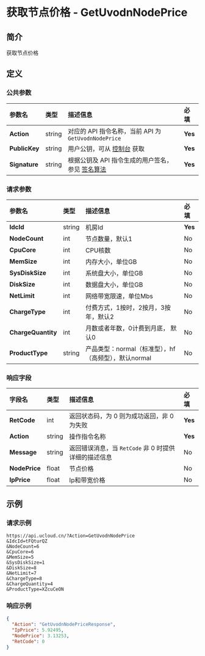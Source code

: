 # 获取节点价格 - GetUvodnNodePrice

## 简介

获取节点价格








## 定义

### 公共参数

| 参数名 | 类型 | 描述信息 | 必填 |
|:---|:---|:---|:---|
| **Action**     | string  | 对应的 API 指令名称，当前 API 为 `GetUvodnNodePrice`                        | **Yes** |
| **PublicKey**  | string  | 用户公钥，可从 [控制台](https://console.ucloud.cn/uapi/apikey) 获取                                             | **Yes** |
| **Signature**  | string  | 根据公钥及 API 指令生成的用户签名，参见 [签名算法](api/summary/signature.md)  | **Yes** |

### 请求参数

| 参数名 | 类型 | 描述信息 | 必填 |
|:---|:---|:---|:---|
| **IdcId** | string | 机房Id |**Yes**|
| **NodeCount** | int | 节点数量，默认1 |No|
| **CpuCore** | int | CPU核数 |No|
| **MemSize** | int | 内存大小，单位GB |No|
| **SysDiskSize** | int | 系统盘大小，单位GB |No|
| **DiskSize** | int | 数据盘大小，单位GB |No|
| **NetLimit** | int | 网络带宽限速，单位Mbs |No|
| **ChargeType** | int | 付费方式，1按时，2按月，3按年，默认2 |No|
| **ChargeQuantity** | int | 月数或者年数，0计费到月底， 默认0 |No|
| **ProductType** | string | 产品类型：normal（标准型），hf（高频型），默认normal |No|

### 响应字段

| 字段名 | 类型 | 描述信息 | 必填 |
|:---|:---|:---|:---|
| **RetCode** | int | 返回状态码，为 0 则为成功返回，非 0 为失败 |**Yes**|
| **Action** | string | 操作指令名称 |**Yes**|
| **Message** | string | 返回错误消息，当 `RetCode` 非 0 时提供详细的描述信息 |No|
| **NodePrice** | float | 节点价格 |No|
| **IpPrice** | float | Ip和带宽价格 |No|




## 示例

### 请求示例
    
```
https://api.ucloud.cn/?Action=GetUvodnNodePrice
&IdcId=tFQturQZ
&NodeCount=6
&CpuCore=6
&MemSize=5
&SysDiskSize=1
&DiskSize=8
&NetLimit=7
&ChargeType=8
&ChargeQuantity=4
&ProductType=XZcuCeON
```

### 响应示例
    
```json
{
  "Action": "GetUvodnNodePriceResponse",
  "IpPrice": 5.92495,
  "NodePrice": 3.13253,
  "RetCode": 0
}
```





